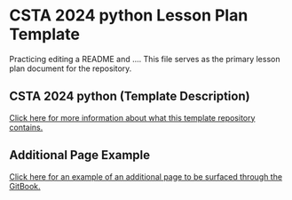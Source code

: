 # CSTA 2024 python  Lesson Plan Template
Practicing editing a README and .... This file serves as the primary lesson plan document for the repository.

## CSTA 2024 python (Template Description)
[Click here for more information about what this template repository contains.](TemplateDescription.md)

## Additional Page Example
[Click here for an example of an additional page to be surfaced through the GitBook.](AdditionalPage.md)
